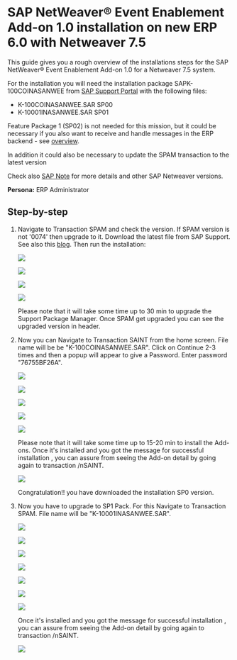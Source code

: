 # SAP NetWeaver® Event Enablement Add-on 1.0 installation on new ERP 6.0 with Netweaver 7.5

This guide gives you a rough overview of the installations steps for the SAP NetWeaver® Event Enablement Add-on 1.0 for a Netweaver 7.5 system. 

For the installation you will need the installation package SAPK-100COINASANWEE from [SAP Support Portal]( https://launchpad.support.sap.com/#/softwarecenter)
with the following files:

* K-100COINASANWEE.SAR  SP00
* K-10001INASANWEE.SAR  SP01

Feature Package 1 (SP02) is not needed for this mission, but it could be necessary if you also want to receive and handle messages in the ERP backend - see [overview](https://help.sap.com/viewer/e966e6c0e61443ebaa0270a4bae4b363/1.0/en-US/4bd8777d7a674f1ba93e1da405e4b9df.html). 

In addition it could also be necessary to update the SPAM transaction to the latest version

Check also [SAP Note](https://launchpad.support.sap.com/#/notes/2927040) for more details and other SAP Netweaver versions.

**Persona:** ERP Administrator

## Step-by-step 


1. Navigate to Transaction SPAM and check the version. If SPAM version is not '0074' then upgrade to it. Download the latest file from SAP Support. See also this [blog](https://blogs.sap.com/2016/03/02/spam-saint-update-2/).
Then run the installation:

   ![](images/ecc3.png)
   
   ![](images/ecc4.png)
   
   ![](images/ecc5.png)
   
   ![](images/ecc6.png)
   
   Please note that it will take some time up to 30 min to upgrade the Support Package Manager. Once SPAM get upgraded you can see the upgraded version in header.
     
2. Now you can Navigate to Transaction SAINT from the home screen. File name will be be "K-100COINASANWEE.SAR". Click on Continue 2-3 times and then a popup will appear to give a Password. Enter password "76755BF26A".

   ![](images/ecc8.png)
   
   ![](images/ecc9.png)
   
   ![](images/ecc10.png)
   
   ![](images/ecc11.png)
   
   ![](images/ecc15.png)

    Please note that it will take some time up to 15-20 min to install the Add-ons. Once it's installed and you got the message for successful installation , you can assure from seeing the Add-on detail by going again to transaction /nSAINT.
 
   ![](images/ecc12.png)

   Congratulation!! you have downloaded the installation SP0 version.
 

3. Now you have to upgrade to SP1 Pack. For this Navigate to Transaction SPAM. File name will be "K-10001INASANWEE.SAR".

   ![](images/ecc3.png)
   
   ![](images/ecc4.png)
   
   ![](images/ecc5.png)
   
   ![](images/ecc6.png)
   
   ![](images/ecc7.png)
   
   ![](images/ecc14.png)
   
   ![](images/ecc13.png)
   
   Once it's installed and you got the message for successful installation , you can assure from seeing the Add-on detail by going again to transaction /nSAINT.
   
   ![](images/ecc16.png)
   
   

   
   
   
   
   
 

   
   
   
 






